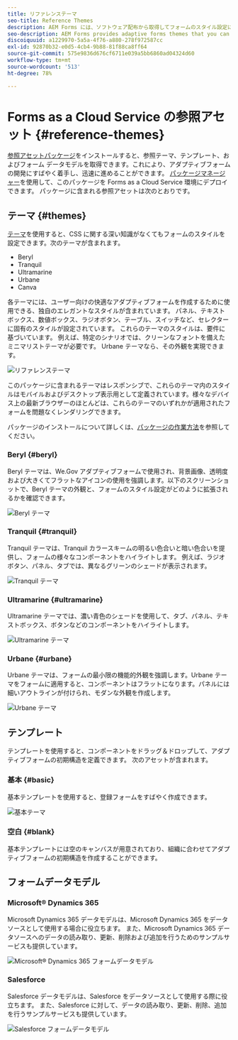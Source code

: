 ```yaml
---
title: リファレンステーマ
seo-title: Reference Themes
description: AEM Forms には、ソフトウェア配布から取得してフォームのスタイル設定に使用できるアダプティブフォームテーマが用意されています。
seo-description: AEM Forms provides adaptive forms themes that you can get from Software Distribution and use to style a form.
discoiquuid: a1229970-5a5a-4f76-a880-278f972587cc
exl-id: 92870b32-e0d5-4cb4-9b88-81f88ca8ff64
source-git-commit: 575e9836d676cf6711e039a5bb6860ad04324d60
workflow-type: tm+mt
source-wordcount: '513'
ht-degree: 78%

---
```


# Forms as a Cloud Service の参照アセット {#reference-themes}

[参照アセットパッケージ](https://experience.adobe.com/#/downloads/content/software-distribution/en/aemcloud.html?package=/content/software-distribution/en/details.html/content/dam/aemcloud/public/aem-forms-reference-content.ui.content-2.0.0.zip)をインストールすると、参照テーマ、テンプレート、およびフォーム データモデルを取得できます。これにより、アダプティブフォームの開発にすばやく着手し、迅速に進めることができます。 [パッケージマネージャー](https://experienceleague.adobe.com/docs/experience-manager-cloud-service/content/implementing/developer-tools/package-manager.html?lang=ja)を使用して、このパッケージを Forms as a Cloud Service 環境にデプロイできます。
パッケージに含まれる参照アセットは次のとおりです。

## テーマ {#themes}

[テーマ](/help/forms/themes.md)を使用すると、CSS に関する深い知識がなくてもフォームのスタイルを設定できます。次のテーマが含まれます。

* Beryl
* Tranquil
* Ultramarine
* Urbane
* Canva

各テーマには、ユーザー向けの快適なアダプティブフォームを作成するために使用できる、独自のエレガントなスタイルが含まれています。 パネル、テキストボックス、数値ボックス、ラジオボタン、テーブル、スイッチなど、セレクターに固有のスタイルが設定されています。 これらのテーマのスタイルは、要件に基づいています。 例えば、特定のシナリオでは、クリーンなフォントを備えたミニマリストテーマが必要です。 Urbane テーマなら、その外観を実現できます。

![リファレンステーマ](/help/forms/assets/ref-themes.png)

このパッケージに含まれるテーマはレスポンシブで、これらのテーマ内のスタイルはモバイルおよびデスクトップ表示用として定義されています。様々なデバイス上の最新ブラウザーのほとんどは、これらのテーマのいずれかが適用されたフォームを問題なくレンダリングできます。

パッケージのインストールについて詳しくは、[パッケージの作業方法](/help/implementing/developing/tools/package-manager.md)を参照してください。

### Beryl {#beryl}

Beryl テーマは、We.Gov アダプティブフォームで使用され、背景画像、透明度および大きくてフラットなアイコンの使用を強調します。以下のスクリーンショットで、Beryl テーマの外観と、フォームのスタイル設定がどのように拡張されるかを確認できます。

![Beryl テーマ](/help/forms/assets/beryl.png)

<!--[Click to enlarge

](assets/beryl-1.png)-->

<!-- ## Exec {#exec}

Exec theme avoids solid background fills to emphasize form components. Selecting and clicking components changes font colors. In comparison to the default Canvas theme, font color of the text in the selected tab changes to dark blue. Notice how the navigation and submit buttons are different from the Beryl theme.

![Exec theme](/help/forms/assets/exec.png) -->

<!--[Click to enlarge

](assets/exec-1.png)-->

<!-- ## Exec Light {#exec-light}

Exec Light theme uses white space to create a seamless experience. The Next and Submit buttons get a solid fill and 3D shadow. Selected tabs on the left get an arrow instead of double-check marks.

![Exec light theme](/help/forms/assets/exec-light.png) -->

<!--[Click to enlarge

](assets/exec-light-1.png)-->

<!-- ## Liberty {#liberty}

Liberty theme uses a minimalist approach to highlight the important. For example, the font color of the visited tab changes to green. You can only see the bottom-outline of the text box which emulates the look of a paper-based form with lines. The active text box has a black bottom-outline while others get light gray bottom-outline.

![Liberty theme](/help/forms/assets/liberty.png) -->
<!--[Click to enlarge](assets/liberty-1.png)-->

### Tranquil {#tranquil}

Tranquil テーマは、Tranquil カラースキームの明るい色合いと暗い色合いを提供し、フォームの様々なコンポーネントをハイライトします。 例えば、ラジオボタン、パネル、タブでは、異なるグリーンのシェードが表示されます。

![Tranquil テーマ](/help/forms/assets/tranquil.png)

<!--[Click to enlarge](assets/tranquil-1.png)-->

### Ultramarine {#ultramarine}

Ultramarine テーマでは、濃い青色のシェードを使用して、タブ、パネル、テキストボックス、ボタンなどのコンポーネントをハイライトします。

![Ultramarine テーマ](/help/forms/assets/ultramarine.png)
<!--[Click to enlarge](assets/ultramarine-1.png)-->

### Urbane {#urbane}

Urbane テーマは、フォームの最小限の機能的外観を強調します。Urbane テーマをフォームに適用すると、コンポーネントはフラットになります。パネルには細いアウトラインが付けられ、モダンな外観を作成します。

![Urbane テーマ](/help/forms/assets/urbane.png)
<!--[Click to enlarge](assets/urbane-1.png)-->

<!-- ## U.S. Web Design Standards {#u-s-web-design-standards}

U.S. Web Design Standards theme, as the name suggests, uses typefaces and styles described in the Draft U.S. Web Design Standards site. The web standard is used by federal organizations to create consistent web experiences across federal government websites.

![U.S. Web Design Standards Theme](/help/forms/assets/us-web-standards.png) -->
<!--[Click to enlarge](assets/usgov.png)-->


## テンプレート

テンプレートを使用すると、コンポーネントをドラッグ＆ドロップして、アダプティブフォームの初期構造を定義できます。 次のアセットが含まれます。

### 基本 {#basic}

基本テンプレートを使用すると、登録フォームをすばやく作成できます。

![基本テーマ](/help/forms/assets/exec.png)

### 空白 {#blank}

基本テンプレートには空のキャンバスが用意されており、組織に合わせてアダプティブフォームの初期構造を作成することができます。

## フォームデータモデル

### Microsoft® Dynamics 365

Microsoft Dynamics 365 データモデルは、Microsoft Dynamics 365 をデータソースとして使用する場合に役立ちます。 また、Microsoft Dynamics 365 データソースへのデータの読み取り、更新、削除および追加を行うためのサンプルサービスも提供しています。

![Microsoft® Dynamics 365 フォームデータモデル](/help/forms/assets/microsoft-dynamic-fdm.png)

### Salesforce

Salesforce データモデルは、Salesforce をデータソースとして使用する際に役立ちます。 また、Salesforce に対して、データの読み取り、更新、削除、追加を行うサンプルサービスも提供しています。

![Salesforce フォームデータモデル](/help/forms/assets/salesforce-fdm.png)
